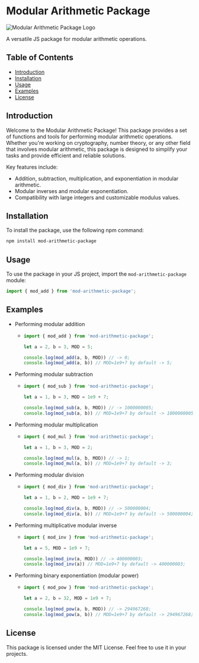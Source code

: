 # Modular Arithmetic Package

![Modular Arithmetic Package Logo](https://placekitten.com/800/400)

A versatile JS package for modular arithmetic operations.

## Table of Contents

- [Introduction](#introduction)
- [Installation](#installation)
- [Usage](#usage)
- [Examples](#examples)
- [License](#license)

## Introduction

Welcome to the Modular Arithmetic Package! This package provides a set of functions and tools for performing modular arithmetic operations. Whether you're working on cryptography, number theory, or any other field that involves modular arithmetic, this package is designed to simplify your tasks and provide efficient and reliable solutions.

Key features include:

- Addition, subtraction, multiplication, and exponentiation in modular arithmetic.
- Modular inverses and modular exponentiation.
- Compatibility with large integers and customizable modulus values.

## Installation

To install the package, use the following npm command:

```bash
npm install mod-arithmetic-package
```

## Usage

To use the package in your JS project, import the `mod-arithmetic-package` module:

```js
import { mod_add } from 'mod-arithmetic-package';
```

## Examples

- Performing modular addition
  - ```js
    import { mod_add } from 'mod-arithmetic-package';
    
    let a = 2, b = 3, MOD = 5;
    
    console.log(mod_add(a, b, MOD)) // -> 0;
    console.log(mod_add(a, b)) // MOD=1e9+7 by default -> 5;
    ```
- Performing modular subtraction
  - ```js
    import { mod_sub } from 'mod-arithmetic-package';
    
    let a = 1, b = 3, MOD = 1e9 + 7;
    
    console.log(mod_sub(a, b, MOD)) // -> 1000000005;
    console.log(mod_sub(a, b)) // MOD=1e9+7 by default -> 1000000005;
    ```
- Performing modular multiplication
  - ```js
    import { mod_mul } from 'mod-arithmetic-package';
    
    let a = 1, b = 3, MOD = 2;
    
    console.log(mod_mul(a, b, MOD)) // -> 1;
    console.log(mod_mul(a, b)) // MOD=1e9+7 by default -> 3;
    ```
- Performing modular division
  - ```js
    import { mod_div } from 'mod-arithmetic-package';
    
    let a = 1, b = 2, MOD = 1e9 + 7;
    
    console.log(mod_div(a, b, MOD)) // -> 500000004;
    console.log(mod_div(a, b)) // MOD=1e9+7 by default -> 500000004;
    ```
- Performing multiplicative modular inverse
  - ```js
    import { mod_inv } from 'mod-arithmetic-package';
    
    let a = 5, MOD = 1e9 + 7;
    
    console.log(mod_inv(a, MOD)) // -> 400000003;
    console.log(mod_inv(a)) // MOD=1e9+7 by default -> 400000003;
    ```
- Performing binary exponentiation (modular power)
  - ```js
    import { mod_pow } from 'mod-arithmetic-package';
    
    let a = 2, b = 32, MOD = 1e9 + 7;
    
    console.log(mod_pow(a, b, MOD)) // -> 294967268;
    console.log(mod_pow(a, b)) // MOD=1e9+7 by default -> 294967268;
    ```
    
## License

This package is licensed under the MIT License. Feel free to use it in your projects.